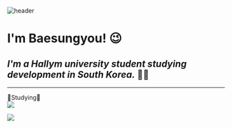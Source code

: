 ![header](https://capsule-render.vercel.app/api?type=waving&color=gradient&height=200&section=footer&text=Hello%20World!&fontSize=100)

# **I'm Baesungyou!** 😉
## *I'm a Hallym university student studying development in South Korea.* 🧑‍🎓
---
📝Studying📝
<br><img src="https://img.shields.io/badge/Python-3766AB?style=flat-square&logo=Python&logoColor=white"/></br>
<p><img src="https://img.shields.io/badge/HTML5-0431B4?style=flat-square&logo=HTML5&logoColor=white"></p>
